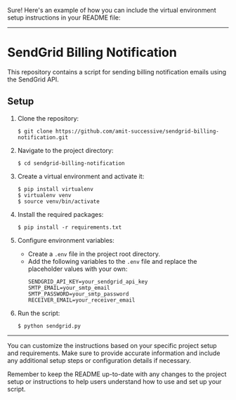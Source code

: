 Sure! Here's an example of how you can include the virtual environment setup instructions in your README file:

---

# SendGrid Billing Notification

This repository contains a script for sending billing notification emails using the SendGrid API.

## Setup

1. Clone the repository:
   ```shell
   $ git clone https://github.com/amit-successive/sendgrid-billing-notification.git
   ```

2. Navigate to the project directory:
   ```shell
   $ cd sendgrid-billing-notification
   ```

3. Create a virtual environment and activate it:
   ```shell
   $ pip install virtualenv
   $ virtualenv venv
   $ source venv/bin/activate
   ```

4. Install the required packages:
   ```shell
   $ pip install -r requirements.txt
   ```

5. Configure environment variables:
   - Create a `.env` file in the project root directory.
   - Add the following variables to the `.env` file and replace the placeholder values with your own:
     ```
     SENDGRID_API_KEY=your_sendgrid_api_key
     SMTP_EMAIL=your_smtp_email
     SMTP_PASSWORD=your_smtp_password
     RECEIVER_EMAIL=your_receiver_email
     ```

6. Run the script:
   ```shell
   $ python sendgrid.py
   ```

---

You can customize the instructions based on your specific project setup and requirements. Make sure to provide accurate information and include any additional setup steps or configuration details if necessary.

Remember to keep the README up-to-date with any changes to the project setup or instructions to help users understand how to use and set up your script.

